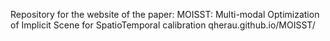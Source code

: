 Repository for the website of the paper: MOISST: Multi-modal Optimization of Implicit Scene for SpatioTemporal calibration
qherau.github.io/MOISST/
